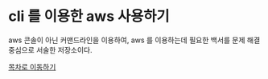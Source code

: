 # cli 를 이용한 aws 사용하기

aws 콘솔이 아닌 커맨드라인을 이용하여, aws 를 이용하는데 필요한 백서를 문제 해결 중심으로 서술한 저장소이다.

[목차로 이동하기](http://2woongjae.github.io/aws-cli/SUMMARY.md)
